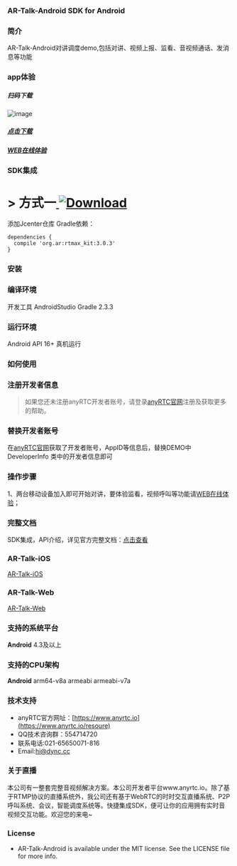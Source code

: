 



### AR-Talk-Android SDK for Android
### 简介
AR-Talk-Android对讲调度demo,包括对讲、视频上报、监看、音视频通话、发消息等功能



### app体验

##### 扫码下载
![image](https://www.pgyer.com/app/qrcode/GVI3)
##### [点击下载](https://www.pgyer.com/GVI3)
##### [WEB在线体验](https://beyond.anyrtc.io/demo/dispatch)

### SDK集成

# > 方式一[ ![Download](https://api.bintray.com/packages/dyncanyrtc/ar_dev/rtmax/images/download.svg) ](https://bintray.com/dyncanyrtc/ar_dev/rtmax/_latestVersion)
添加Jcenter仓库 Gradle依赖：

```
dependencies {
  compile 'org.ar:rtmax_kit:3.0.3'
}
```

### 安装

### 编译环境

开发工具 AndroidStudio
Gradle 2.3.3

### 运行环境

Android API 16+
真机运行

### 如何使用

### 注册开发者信息

>如果您还未注册anyRTC开发者账号，请登录[anyRTC官网](http://www.anyrtc.io)注册及获取更多的帮助。

### 替换开发者账号
在[anyRTC官网](http://www.anyrtc.io)获取了开发者账号，AppID等信息后，替换DEMO中
DeveloperInfo 类中的开发者信息即可

### 操作步骤

1、两台移动设备加入即可开始对讲，要体验监看，视频呼叫等功能请[WEB在线体验](https://beyond.anyrtc.io/demo/dispatch)；


### 完整文档
SDK集成，API介绍，详见官方完整文档：[点击查看](https://docs.anyrtc.io/v1/RTMAX/android.html)

### AR-Talk-iOS

[AR-Talk-iOS](https://github.com/anyRTC/AR-Talk-iOS)

### AR-Talk-Web

[AR-Talk-Web](https://github.com/anyRTC/AR-Talk-Web)


### 支持的系统平台
**Android** 4.3及以上

### 支持的CPU架构
**Android** arm64-v8a  armeabi armeabi-v7a



### 技术支持
- anyRTC官方网址：[https://www.anyrtc.io](https://www.anyrtc.io/resoure)
- QQ技术咨询群：554714720
- 联系电话:021-65650071-816
- Email:hi@dync.cc


### 关于直播

本公司有一整套完整音视频解决方案。本公司开发者平台www.anyrtc.io。除了基于RTMP协议的直播系统外，我公司还有基于WebRTC的时时交互直播系统、P2P呼叫系统、会议，智能调度系统等。快捷集成SDK，便可让你的应用拥有实时音视频交互功能。欢迎您的来电~

### License

- AR-Talk-Android is available under the MIT license. See the LICENSE file for more info.





   



 

